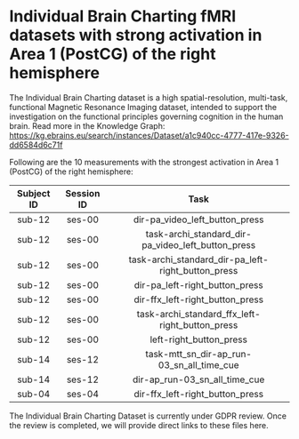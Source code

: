 # Individual Brain Charting fMRI datasets with strong activation in Area 1 (PostCG) of the right hemisphere

The Individual Brain Charting dataset is a high spatial-resolution, multi-task, functional Magnetic Resonance Imaging dataset, intended to support the investigation on the functional principles governing cognition in the human brain.
Read more in the Knowledge Graph: https://kg.ebrains.eu/search/instances/Dataset/a1c940cc-4777-417e-9326-dd6584d6c71f

Following are the 10 measurements with the strongest activation in Area 1 (PostCG) of the right hemisphere:

| Subject ID | Session ID | Task |
| :-: | :-: | :-: |
| sub-12 | ses-00 | dir-pa_video_left_button_press|
| sub-12 | ses-00 | task-archi_standard_dir-pa_video_left_button_press|
| sub-12 | ses-00 | task-archi_standard_dir-pa_left-right_button_press|
| sub-12 | ses-00 | dir-pa_left-right_button_press|
| sub-12 | ses-00 | dir-ffx_left-right_button_press|
| sub-12 | ses-00 | task-archi_standard_ffx_left-right_button_press|
| sub-12 | ses-00 | left-right_button_press|
| sub-14 | ses-12 | task-mtt_sn_dir-ap_run-03_sn_all_time_cue|
| sub-14 | ses-12 | dir-ap_run-03_sn_all_time_cue|
| sub-04 | ses-04 | dir-ffx_left-right_button_press|


The Individual Brain Charting Dataset is currently under GDPR review. Once the review is completed, we will provide direct links to these files here.